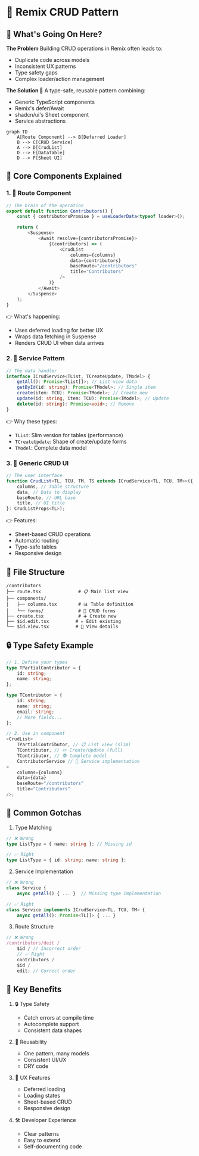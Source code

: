 # 🚀 Remix CRUD Pattern

## 🎯 What's Going On Here?

**The Problem**
Building CRUD operations in Remix often leads to:

-   Duplicate code across models
-   Inconsistent UX patterns
-   Type safety gaps
-   Complex loader/action management

**The Solution 🎯**
A type-safe, reusable pattern combining:

-   Generic TypeScript components
-   Remix's defer/Await
-   shadcn/ui's Sheet component
-   Service abstractions

```mermaid
graph TD
    A[Route Component] --> B[Deferred Loader]
    B --> C[CRUD Service]
    A --> D[CrudList]
    D --> E[DataTable]
    D --> F[Sheet UI]
```

## 🧩 Core Components Explained

### 1. 📑 Route Component

```typescript
// The brain of the operation
export default function Contributors() {
    const { contributorsPromise } = useLoaderData<typeof loader>();

    return (
        <Suspense>
            <Await resolve={contributorsPromise}>
                {(contributors) => (
                    <CrudList
                        columns={columns}
                        data={contributors}
                        baseRoute="/contributors"
                        title="Contributors"
                    />
                )}
            </Await>
        </Suspense>
    );
}
```

👉 What's happening:

-   Uses deferred loading for better UX
-   Wraps data fetching in Suspense
-   Renders CRUD UI when data arrives

### 2. 🔄 Service Pattern

```typescript
// The data handler
interface ICrudService<TList, TCreateUpdate, TModel> {
    getAll(): Promise<TList[]>; // List view data
    getById(id: string): Promise<TModel>; // Single item
    create(item: TCU): Promise<TModel>; // Create new
    update(id: string, item: TCU): Promise<TModel>; // Update
    delete(id: string): Promise<void>; // Remove
}
```

👉 Why these types:

-   `TList`: Slim version for tables (performance)
-   `TCreateUpdate`: Shape of create/update forms
-   `TModel`: Complete data model

### 3. 🎨 Generic CRUD UI

```typescript
// The user interface
function CrudList<TL, TCU, TM, TS extends ICrudService<TL, TCU, TM>>({
    columns, // Table structure
    data, // Data to display
    baseRoute, // URL base
    title, // UI title
}: CrudListProps<TL>);
```

👉 Features:

-   Sheet-based CRUD operations
-   Automatic routing
-   Type-safe tables
-   Responsive design

## 📁 File Structure

```
/contributors
├── route.tsx              # 📋 Main list view
├── components/
│   ├── columns.tsx        # 📊 Table definition
│   └── forms/             # 📝 CRUD forms
├── create.tsx             # ➕ Create new
├── $id.edit.tsx          # ✏️ Edit existing
└── $id.view.tsx          # 👀 View details
```

## 🔒 Type Safety Example

```typescript
// 1. Define your types
type TPartialContributor = {
    id: string;
    name: string;
};

type TContributor = {
    id: string;
    name: string;
    email: string;
    // More fields...
};

// 2. Use in component
<CrudList<
    TPartialContributor, // 📋 List view (slim)
    TContributor, // ✏️ Create/Update (full)
    TContributor, // 📚 Complete model
    ContributorService // 🔄 Service implementation
>
    columns={columns}
    data={data}
    baseRoute="/contributors"
    title="Contributors"
/>;
```

## 🚨 Common Gotchas

1. Type Matching

```typescript
// ❌ Wrong
type ListType = { name: string }; // Missing id

// ✅ Right
type ListType = { id: string; name: string };
```

2. Service Implementation

```typescript
// ❌ Wrong
class Service {
    async getAll() { ... }  // Missing type implementation

// ✅ Right
class Service implements ICrudService<TL, TCU, TM> {
    async getAll(): Promise<TL[]> { ... }
```

3. Route Structure

```typescript
// ❌ Wrong
/contributors/deit /
    $id / // Incorrect order
    // ✅ Right
    contributors /
    $id /
    edit; // Correct order
```

## 🎯 Key Benefits

1. 🔒 Type Safety

    - Catch errors at compile time
    - Autocomplete support
    - Consistent data shapes

2. 🔄 Reusability

    - One pattern, many models
    - Consistent UI/UX
    - DRY code

3. 📱 UX Features

    - Deferred loading
    - Loading states
    - Sheet-based CRUD
    - Responsive design

4. 🛠️ Developer Experience
    - Clear patterns
    - Easy to extend
    - Self-documenting code
